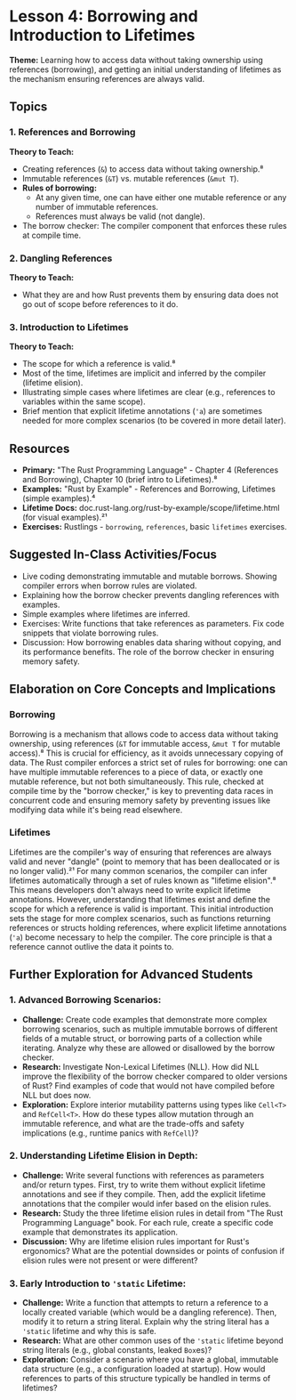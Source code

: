 # Lesson 4: Borrowing and Introduction to Lifetimes

**Theme:** Learning how to access data without taking ownership using references (borrowing), and getting an initial understanding of lifetimes as the mechanism ensuring references are always valid.

## Topics

### 1. References and Borrowing

**Theory to Teach:**

- Creating references (`&`) to access data without taking ownership.⁸
- Immutable references (`&T`) vs. mutable references (`&mut T`).
- **Rules of borrowing:**
  - At any given time, one can have either one mutable reference or any number of immutable references.
  - References must always be valid (not dangle).
- The borrow checker: The compiler component that enforces these rules at compile time.

### 2. Dangling References

**Theory to Teach:**

- What they are and how Rust prevents them by ensuring data does not go out of scope before references to it do.

### 3. Introduction to Lifetimes

**Theory to Teach:**

- The scope for which a reference is valid.⁸
- Most of the time, lifetimes are implicit and inferred by the compiler (lifetime elision).
- Illustrating simple cases where lifetimes are clear (e.g., references to variables within the same scope).
- Brief mention that explicit lifetime annotations (`'a`) are sometimes needed for more complex scenarios (to be covered in more detail later).

## Resources

- **Primary:** "The Rust Programming Language" - Chapter 4 (References and Borrowing), Chapter 10 (brief intro to Lifetimes).⁸
- **Examples:** "Rust by Example" - References and Borrowing, Lifetimes (simple examples).⁴
- **Lifetime Docs:** doc.rust-lang.org/rust-by-example/scope/lifetime.html (for visual examples).²¹
- **Exercises:** Rustlings - `borrowing`, `references`, basic `lifetimes` exercises.

## Suggested In-Class Activities/Focus

- Live coding demonstrating immutable and mutable borrows. Showing compiler errors when borrow rules are violated.
- Explaining how the borrow checker prevents dangling references with examples.
- Simple examples where lifetimes are inferred.
- Exercises: Write functions that take references as parameters. Fix code snippets that violate borrowing rules.
- Discussion: How borrowing enables data sharing without copying, and its performance benefits. The role of the borrow checker in ensuring memory safety.

## Elaboration on Core Concepts and Implications

### Borrowing

Borrowing is a mechanism that allows code to access data without taking ownership, using references (`&T` for immutable access, `&mut T` for mutable access).⁸ This is crucial for efficiency, as it avoids unnecessary copying of data. The Rust compiler enforces a strict set of rules for borrowing: one can have multiple immutable references to a piece of data, or exactly one mutable reference, but not both simultaneously. This rule, checked at compile time by the "borrow checker," is key to preventing data races in concurrent code and ensuring memory safety by preventing issues like modifying data while it's being read elsewhere.

### Lifetimes

Lifetimes are the compiler's way of ensuring that references are always valid and never "dangle" (point to memory that has been deallocated or is no longer valid).²¹ For many common scenarios, the compiler can infer lifetimes automatically through a set of rules known as "lifetime elision".⁸ This means developers don't always need to write explicit lifetime annotations. However, understanding that lifetimes exist and define the scope for which a reference is valid is important. This initial introduction sets the stage for more complex scenarios, such as functions returning references or structs holding references, where explicit lifetime annotations (`'a`) become necessary to help the compiler. The core principle is that a reference cannot outlive the data it points to.

## Further Exploration for Advanced Students

### 1. Advanced Borrowing Scenarios:

- **Challenge:** Create code examples that demonstrate more complex borrowing scenarios, such as multiple immutable borrows of different fields of a mutable struct, or borrowing parts of a collection while iterating. Analyze why these are allowed or disallowed by the borrow checker.
- **Research:** Investigate Non-Lexical Lifetimes (NLL). How did NLL improve the flexibility of the borrow checker compared to older versions of Rust? Find examples of code that would not have compiled before NLL but does now.
- **Exploration:** Explore interior mutability patterns using types like `Cell<T>` and `RefCell<T>`. How do these types allow mutation through an immutable reference, and what are the trade-offs and safety implications (e.g., runtime panics with `RefCell`)?

### 2. Understanding Lifetime Elision in Depth:

- **Challenge:** Write several functions with references as parameters and/or return types. First, try to write them without explicit lifetime annotations and see if they compile. Then, add the explicit lifetime annotations that the compiler would infer based on the elision rules.
- **Research:** Study the three lifetime elision rules in detail from "The Rust Programming Language" book. For each rule, create a specific code example that demonstrates its application.
- **Discussion:** Why are lifetime elision rules important for Rust's ergonomics? What are the potential downsides or points of confusion if elision rules were not present or were different?

### 3. Early Introduction to `'static` Lifetime:

- **Challenge:** Write a function that attempts to return a reference to a locally created variable (which would be a dangling reference). Then, modify it to return a string literal. Explain why the string literal has a `'static` lifetime and why this is safe.
- **Research:** What are other common uses of the `'static` lifetime beyond string literals (e.g., global constants, leaked `Box`es)?
- **Exploration:** Consider a scenario where you have a global, immutable data structure (e.g., a configuration loaded at startup). How would references to parts of this structure typically be handled in terms of lifetimes?

